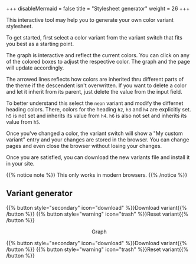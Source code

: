 +++
disableMermaid = false
title = "Stylesheet generator"
weight = 26
+++

This interactive tool may help you to generate your own color variant stylesheet.

To get started, first select a color variant from the variant switch that fits you best as a starting point.

The graph is interactive and reflect the current colors. You can click on any of the colored boxes to adjust the respective color. The graph and the page will update accordingly.

The arrowed lines reflects how colors are inherited thru different parts of the theme if the descendent isn't overwritten. If you want to delete a color and let it inherit from its parent, just delete the value from the input field.

To better understand this select the `neon` variant and modify the differnet heading colors. There, colors for the heading `h2`, `h3` and `h4` are explicitly set. `h5` is not set and inherits its value from `h4`. `h6` is also not set and inherits its value from `h5`.

Once you've changed a color, the variant switch will show a "My custom variant" entry and your changes are stored in the browser. You can change pages and even close the browser without losing your changes.

Once you are satisfied, you can download the new variants file and install it in your site.

{{% notice note %}}
This only works in modern browsers.
{{% /notice %}}

## Variant generator

{{% button style="secondary" icon="download" %}}Download variant{{% /button %}}
{{% button style="warning" icon="trash" %}}Reset variant{{% /button %}}

<div id="vargenerator" class="mermaid" style="background-color: var(--INTERNAL-MAIN-TEXT-color);" align="center">Graph</div>

{{% button style="secondary" icon="download" %}}Download variant{{% /button %}}
{{% button style="warning" icon="trash" %}}Reset variant{{% /button %}}

<script>
window.variants && variants.generator( '#vargenerator', '.secondary a', '.warning a' );
</script>
